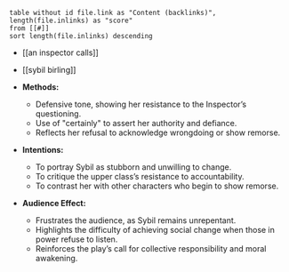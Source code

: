 
```dataview
table without id file.link as "Content (backlinks)", length(file.inlinks) as "score"
from [[#]]
sort length(file.inlinks) descending
```

- [[an inspector calls]]
- [[sybil birling]]

- **Methods:**
    - Defensive tone, showing her resistance to the Inspector’s questioning.
    - Use of "certainly" to assert her authority and defiance.
    - Reflects her refusal to acknowledge wrongdoing or show remorse.

- **Intentions:**
    - To portray Sybil as stubborn and unwilling to change.
    - To critique the upper class’s resistance to accountability.
    - To contrast her with other characters who begin to show remorse.
        
- **Audience Effect:**
    - Frustrates the audience, as Sybil remains unrepentant.
    - Highlights the difficulty of achieving social change when those in power refuse to listen.
    - Reinforces the play’s call for collective responsibility and moral awakening.